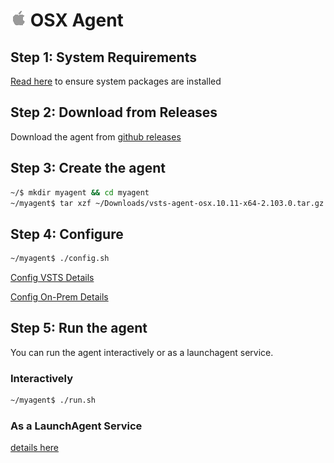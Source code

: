 # ![osx](../res/apple_med.png) OSX Agent

## Step 1: System Requirements

[Read here](../preview/latebreaking.md) to ensure system packages are installed

## Step 2: Download from Releases

Download the agent from [github releases](https://github.com/Microsoft/vsts-agent/releases/tag/v2.103.0)

## Step 3: Create the agent

```bash
~/$ mkdir myagent && cd myagent
~/myagent$ tar xzf ~/Downloads/vsts-agent-osx.10.11-x64-2.103.0.tar.gz
```
## Step 4: Configure

```bash
~/myagent$ ./config.sh

```

[Config VSTS Details](configvsts.md)

[Config On-Prem Details](configonprem.md)

## Step 5: Run the agent

You can run the agent interactively or as a launchagent service.

### Interactively

```bash
~/myagent$ ./run.sh
```

### As a LaunchAgent Service

[details here](svcosx.md)

